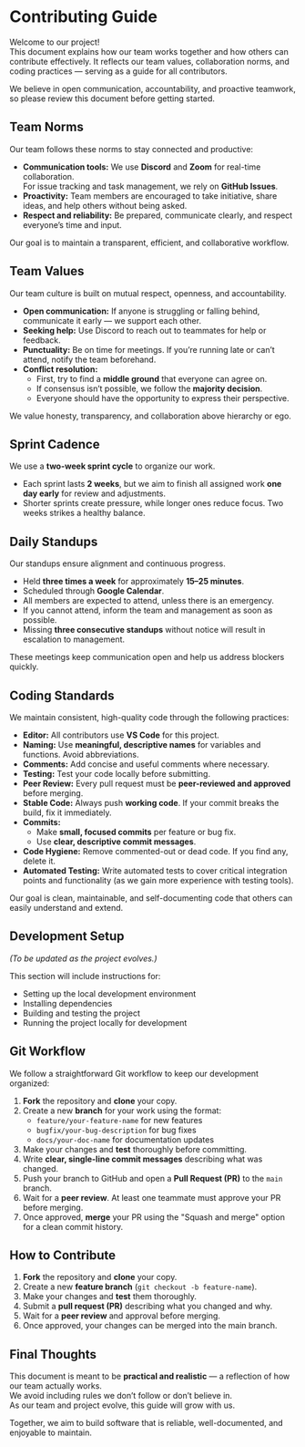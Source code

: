 # Contributing Guide

Welcome to our project!  
This document explains how our team works together and how others can contribute effectively. It reflects our team values, collaboration norms, and coding practices — serving as a guide for all contributors.

We believe in open communication, accountability, and proactive teamwork, so please review this document before getting started.



## Team Norms

Our team follows these norms to stay connected and productive:

- **Communication tools:** We use **Discord** and **Zoom** for real-time collaboration.  
  For issue tracking and task management, we rely on **GitHub Issues**.
- **Proactivity:** Team members are encouraged to take initiative, share ideas, and help others without being asked.
- **Respect and reliability:** Be prepared, communicate clearly, and respect everyone’s time and input.

Our goal is to maintain a transparent, efficient, and collaborative workflow.



## Team Values

Our team culture is built on mutual respect, openness, and accountability.

- **Open communication:** If anyone is struggling or falling behind, communicate it early — we support each other.  
- **Seeking help:** Use Discord to reach out to teammates for help or feedback.
- **Punctuality:** Be on time for meetings. If you’re running late or can’t attend, notify the team beforehand.
- **Conflict resolution:**  
  - First, try to find a **middle ground** that everyone can agree on.  
  - If consensus isn’t possible, we follow the **majority decision**.  
  - Everyone should have the opportunity to express their perspective.

We value honesty, transparency, and collaboration above hierarchy or ego.



## Sprint Cadence

We use a **two-week sprint cycle** to organize our work.

- Each sprint lasts **2 weeks**, but we aim to finish all assigned work **one day early** for review and adjustments.
- Shorter sprints create pressure, while longer ones reduce focus. Two weeks strikes a healthy balance.



## Daily Standups

Our standups ensure alignment and continuous progress.

- Held **three times a week** for approximately **15–25 minutes**.  
- Scheduled through **Google Calendar**.
- All members are expected to attend, unless there is an emergency.  
- If you cannot attend, inform the team and management as soon as possible.
- Missing **three consecutive standups** without notice will result in escalation to management.

These meetings keep communication open and help us address blockers quickly.



## Coding Standards

We maintain consistent, high-quality code through the following practices:

- **Editor:** All contributors use **VS Code** for this project.  
- **Naming:** Use **meaningful, descriptive names** for variables and functions. Avoid abbreviations.  
- **Comments:** Add concise and useful comments where necessary.  
- **Testing:** Test your code locally before submitting.  
- **Peer Review:** Every pull request must be **peer-reviewed and approved** before merging.  
- **Stable Code:** Always push **working code**. If your commit breaks the build, fix it immediately.  
- **Commits:**  
  - Make **small, focused commits** per feature or bug fix.  
  - Use **clear, descriptive commit messages**.  
- **Code Hygiene:** Remove commented-out or dead code. If you find any, delete it.  
- **Automated Testing:** Write automated tests to cover critical integration points and functionality (as we gain more experience with testing tools).

Our goal is clean, maintainable, and self-documenting code that others can easily understand and extend.



## Development Setup

*(To be updated as the project evolves.)*

This section will include instructions for:

- Setting up the local development environment  
- Installing dependencies  
- Building and testing the project  
- Running the project locally for development



## Git Workflow

We follow a straightforward Git workflow to keep our development organized:

1. **Fork** the repository and **clone** your copy.  
2. Create a new **branch** for your work using the format:  
   - `feature/your-feature-name` for new features  
   - `bugfix/your-bug-description` for bug fixes  
   - `docs/your-doc-name` for documentation updates  
3. Make your changes and **test** thoroughly before committing.  
4. Write **clear, single-line commit messages** describing what was changed.  
5. Push your branch to GitHub and open a **Pull Request (PR)** to the `main` branch.  
6. Wait for a **peer review**. At least one teammate must approve your PR before merging.  
7. Once approved, **merge** your PR using the "Squash and merge" option for a clean commit history.



## How to Contribute

1. **Fork** the repository and **clone** your copy.  
2. Create a new **feature branch** (`git checkout -b feature-name`).  
3. Make your changes and **test** them thoroughly.  
4. Submit a **pull request (PR)** describing what you changed and why.  
5. Wait for a **peer review** and approval before merging.  
6. Once approved, your changes can be merged into the main branch.



## Final Thoughts

This document is meant to be **practical and realistic** — a reflection of how our team actually works.  
We avoid including rules we don’t follow or don’t believe in.  
As our team and project evolve, this guide will grow with us.

Together, we aim to build software that is reliable, well-documented, and enjoyable to maintain.
